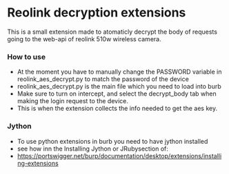 # Reolink decryption extensions

This is a small extension made to atomaticly decrypt the body of requests going to the web-api of 
reolink 510w wireless camera.


### How to use

- At the moment you have to manually change the PASSWORD variable in reolink_aes_decrypt.py to match the password of the device
- reolink_aes_decrypt.py is the main file which you need to load into burb
- Make sure to turn on intercept, and select the decrypt_body tab when making the login request to the device.
- This is when the extension collects the info needed to get the aes key.

### Jython
- To use python extensions in burb you need to have jython installed
- see how inn the Installing Jython or JRubysection of:
- https://portswigger.net/burp/documentation/desktop/extensions/installing-extensions
